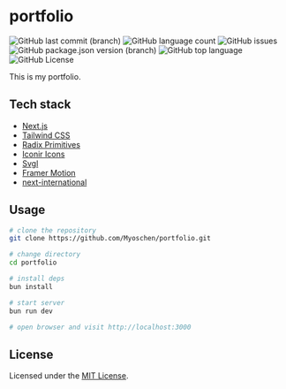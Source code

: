 # portfolio

![GitHub last commit (branch)](https://img.shields.io/github/last-commit/Myoschen/portfolio/main?style=flat-square&labelColor=%23222222&color=%23111111)
![GitHub language count](https://img.shields.io/github/languages/count/Myoschen/portfolio?style=flat-square&labelColor=%23222222&color=%23111111)
![GitHub issues](https://img.shields.io/github/issues/Myoschen/portfolio?style=flat-square&labelColor=%23222222&color=%23111111)
![GitHub package.json version (branch)](https://img.shields.io/github/package-json/v/Myoschen/portfolio/main?style=flat-square&label=version&labelColor=%23222222&color=%23111111)
![GitHub top language](https://img.shields.io/github/languages/top/Myoschen/portfolio?style=flat-square&labelColor=%23222222&color=%23111111)
![GitHub License](https://img.shields.io/github/license/Myoschen/portfolio?style=flat-square&labelColor=%23222222&color=%23111111)

This is my portfolio.

## Tech stack

- [Next.js](https://nextjs.org/)
- [Tailwind CSS](https://tailwindcss.com/)
- [Radix Primitives](https://www.radix-ui.com/primitives)
- [Iconir Icons](https://iconoir.com/)
- [Svgl](https://svgl.vercel.app/)
- [Framer Motion](https://www.framer.com/motion/)
- [next-international](https://next-international.vercel.app/)

## Usage

```bash
# clone the repository
git clone https://github.com/Myoschen/portfolio.git

# change directory
cd portfolio

# install deps
bun install

# start server
bun run dev

# open browser and visit http://localhost:3000
```

## License

Licensed under the [MIT License](./LICENSE).

